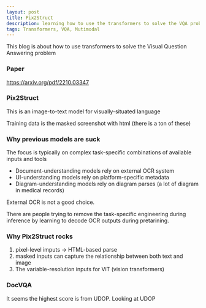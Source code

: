 ```yaml
---
layout: post
title: Pix2Struct
description: learning how to use the transformers to solve the VQA problem
tags: Transformers, VQA, Mutimodal
---
```


This blog is about how to use transformers to solve the Visual Question Answering problem

### Paper

https://arxiv.org/pdf/2210.03347


### Pix2Struct

This is an image-to-text model for visually-situated language

Training data is the masked screenshot with html (there is a ton of these)

### Why previous models are suck

The focus is typically on complex task-specific combinations of available inputs and tools

- Document-understanding models rely on external OCR system
- UI-understanding models rely on platform-specific metadata
- Diagram-understanding models rely on diagram parses (a lot of diagram in medical records)

External OCR is not a good choice. 

There are people trying to remove the task-specific engineering during inference by learning to decode OCR outputs
during pretarining.

### Why Pix2Struct rocks

1. pixel-level imputs -> HTML-based parse
2. masked inputs can capture the relationship between both text and image
3. The variable-resolution inputs for ViT (vision transformers)

### DocVQA
It seems the highest score is from UDOP. Looking at UDOP







